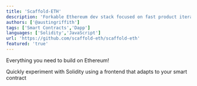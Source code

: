 ```yaml
---
title: 'Scaffold-ETH'
description: 'Forkable Ethereum dev stack focused on fast product iterations'
authors: ['@austingriffith']
tags: ['Smart Contracts','Dapp']
languages: ['Solidity','JavaScript']
url: 'https://github.com/scaffold-eth/scaffold-eth'
featured: 'true'
---
```


Everything you need to build on Ethereum!

Quickly experiment with Solidity using a frontend that adapts to your smart contract